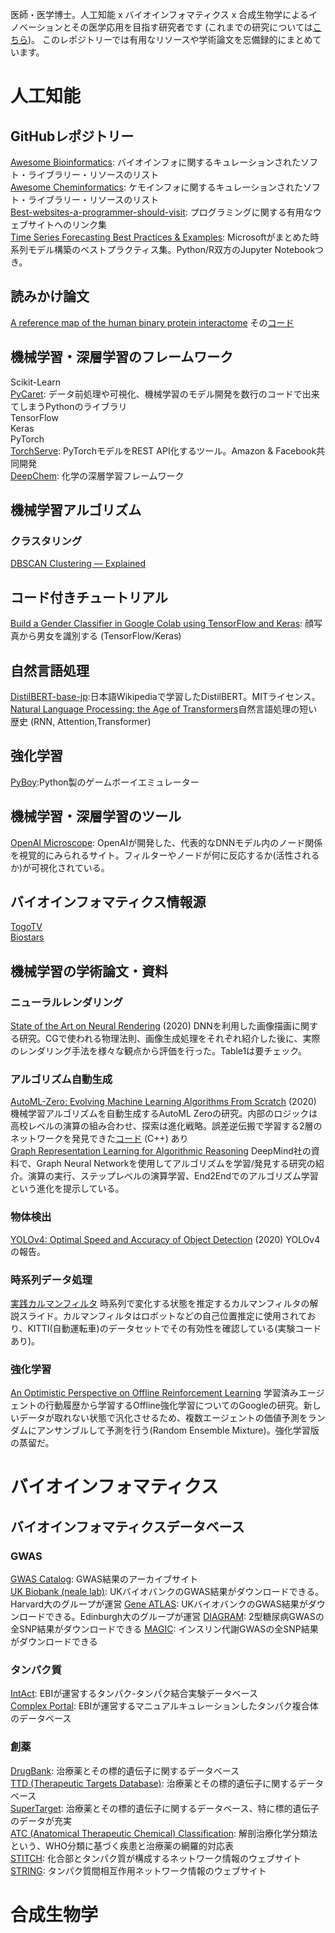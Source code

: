 医師・医学博士。人工知能 x バイオインフォマティクス x 合成生物学によるイノベーションとその医学応用を目指す研究者です (これまでの研究については<a href='https://researchmap.jp/h_shimizu'>こちら</a>)。
このレポジトリーでは有用なリソースや学術論文を忘備録的にまとめています。
<h1>人工知能</h1>
<h2>GitHubレポジトリー</h2>
<a href='https://github.com/danielecook/Awesome-Bioinformatics'>Awesome Bioinformatics</a>: バイオインフォに関するキュレーションされたソフト・ライブラリー・リソースのリスト<br>
<a href='https://github.com/hsiaoyi0504/awesome-cheminformatics'>Awesome Cheminformatics</a>: ケモインフォに関するキュレーションされたソフト・ライブラリー・リソースのリスト<br>
<a href='https://github.com/sdmg15/Best-websites-a-programmer-should-visit'>Best-websites-a-programmer-should-visit</a>: プログラミングに関する有用なウェブサイトへのリンク集<br>
<a href='https://github.com/microsoft/forecasting'>Time Series Forecasting Best Practices & Examples</a>: Microsoftがまとめた時系列モデル構築のベストプラクティス集。Python/R双方のJupyter Notebookつき。

<h2>読みかけ論文</h2>
<a href='https://www.nature.com/articles/s41586-020-2188-x'>A reference map of the human binary protein interactome</a>
その<a href='https://github.com/CCSB-DFCI/HuRI_paper'>コード</a>


<h2>機械学習・深層学習のフレームワーク</h2>
Scikit-Learn<br>
<a href='https://pycaret.org/'>PyCaret</a>: データ前処理や可視化、機械学習のモデル開発を数行のコードで出来てしまうPythonのライブラリ<br>
TensorFlow<br>
Keras<br>
PyTorch<br>
<a href='https://github.com/pytorch/serve'>TorchServe</a>: PyTorchモデルをREST API化するツール。Amazon & Facebook共同開発<br>
<a href='https://github.com/deepchem/deepchem'>DeepChem</a>: 化学の深層学習フレームワーク<br>

<h2>機械学習アルゴリズム</h2>
<h3>クラスタリング</h3>
<a href='https://towardsdatascience.com/dbscan-clustering-explained-97556a2ad556'>DBSCAN Clustering — Explained</a>

<h2>コード付きチュートリアル</h2>
<a href='https://towardsdatascience.com/build-a-gender-classifier-in-google-colab-using-tensorflow-keras-and-tensorboard-2cd6f952d8aa'>Build a Gender Classifier in Google Colab using TensorFlow and Keras</a>: 顔写真から男女を識別する (TensorFlow/Keras)


<h2>自然言語処理</h2>
<a href='https://github.com/BandaiNamcoResearchInc/DistilBERT-base-jp'>DistilBERT-base-jp</a>:日本語Wikipediaで学習したDistilBERT。MITライセンス。<br>
<a href='https://towardsdatascience.com/natural-language-processing-the-age-of-transformers-a36c0265937d'>Natural Language Processing: the Age of Transformers</a>自然言語処理の短い歴史 (RNN, Attention,Transformer)

<h2>強化学習</h2>
<a href='https://github.com/Baekalfen/PyBoy'>PyBoy</a>:Python製のゲームボーイエミュレーター

<h2>機械学習・深層学習のツール</h2>
<a href='https://openai.com/blog/microscope/'>OpenAI Microscope</a>: OpenAIが開発した、代表的なDNNモデル内のノード関係を視覚的にみられるサイト。フィルターやノードが何に反応するか(活性されるか)が可視化されている。

<h2>バイオインフォマティクス情報源</h2>
<a href='http://togotv.dbcls.jp/'>TogoTV</a><br>
<a href='https://www.biostars.org/'>Biostars</a><br>


<h2>機械学習の学術論文・資料</h2>
<h3>ニューラルレンダリング</h3>
<a href='https://arxiv.org/abs/2004.03805?utm_campaign=piqcy&utm_medium=email&utm_source=Revue%20newsletter'>State of the Art on Neural Rendering</a> (2020) DNNを利用した画像描画に関する研究。CGで使われる物理法則、画像生成処理をそれぞれ紹介した後に、実際のレンダリング手法を様々な観点から評価を行った。Table1は要チェック。
<h3>アルゴリズム自動生成</h3>
<a href='https://arxiv.org/abs/2004.03805'>AutoML-Zero: Evolving Machine Learning Algorithms From Scratch</a> (2020) 機械学習アルゴリズムを自動生成するAutoML Zeroの研究。内部のロジックは高校レベルの演算の組み合わせ、探索は進化戦略。誤差逆伝搬で学習する2層のネットワークを発見できた<a href='https://github.com/google-research/google-research/tree/master/automl_zero'>コード</a> (C++) あり<br>
<a href='https://petar-v.com/talks/Algo-WWW.pdf'>Graph Representation Learning for Algorithmic Reasoning</a> DeepMind社の資料で、Graph Neural Networkを使用してアルゴリズムを学習/発見する研究の紹介。演算の実行、ステップレベルの演算学習、End2Endでのアルゴリズム学習という進化を提示している。

<h3>物体検出</h3>
<a href='https://arxiv.org/abs/2004.10934'>YOLOv4: Optimal Speed and Accuracy of Object Detection</a> (2020) YOLOv4の報告。

<h3>時系列データ処理</h3>
<a href='https://speakerdeck.com/motokimura/shi-jian-karumanhuiruta'>実践カルマンフィルタ</a> 時系列で変化する状態を推定するカルマンフィルタの解説スライド。カルマンフィルタはロボットなどの自己位置推定に使用されており、KITTI(自動運転車)のデータセットでその有効性を確認している(実験コードあり)。

<h3>強化学習</h3>
<a href='https://speakerdeck.com/motokimura/shi-jian-karumanhuiruta'>An Optimistic Perspective on Offline Reinforcement Learning</a> 学習済みエージェントの行動履歴から学習するOffline強化学習についてのGoogleの研究。新しいデータが取れない状態で汎化させるため、複数エージェントの価値予測をランダムにアンサンブルして予測を行う(Random Ensemble Mixture)。強化学習版の蒸留だ。
<h1>バイオインフォマティクス</h1>
<h2>バイオインフォマティクスデータベース</h2>
<h3>GWAS</h3>
<a href='https://www.ebi.ac.uk/gwas/'>GWAS Catalog</a>: GWAS結果のアーカイブサイト<br>
<a href='http://www.nealelab.is/uk-biobank'>UK Biobank (neale lab)</a>: UKバイオバンクのGWAS結果がダウンロードできる。Harvard大のグループが運営
<a href='http://geneatlas.roslin.ed.ac.uk/'>Gene ATLAS</a>: UKバイオバンクのGWAS結果がダウンロードできる。Edinburgh大のグループが運営
<a href='http://diagram-consortium.org/downloads.html'>DIAGRAM</a>: 2型糖尿病GWASの全SNP結果がダウンロードできる
<a href='https://www.magicinvestigators.org/'>MAGIC</a>: インスリン代謝GWASの全SNP結果がダウンロードできる
<h3>タンパク質</h3>
<a href='https://www.ebi.ac.uk/intact/'>IntAct</a>: EBIが運営するタンパク-タンパク結合実験データベース<br>
<a href='https://www.ebi.ac.uk/complexportal/home'>Complex Portal</a>: EBIが運営するマニュアルキュレーションしたタンパク複合体のデータベース
<h3>創薬</h3>
<a href='https://www.drugbank.ca/'>DrugBank</a>: 治療薬とその標的遺伝子に関するデータベース<br>
<a href='http://db.idrblab.net/ttd/'>TTD (Therapeutic Targets Database)</a>: 治療薬とその標的遺伝子に関するデータベース<br>
<a href='http://insilico.charite.de/supertarget/'>SuperTarget</a>: 治療薬とその標的遺伝子に関するデータベース、特に標的遺伝子のデータが充実<br>
<a href='https://www.genome.jp/kegg-bin/get_htext?br08303'>ATC (Anatomical Therapeutic Chemical) Classification</a>: 解剖治療化学分類法という、WHO分類に基づく疾患と治療薬の網羅的対応表<br>
<a href='http://stitch.embl.de/'>STITCH</a>: 化合部とタンパク質が構成するネットワーク情報のウェブサイト<br>
<a href='https://string-db.org/'>STRING</a>: タンパク質間相互作用ネットワーク情報のウェブサイト<br>

<h1>合成生物学</h1>
